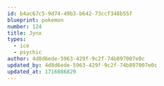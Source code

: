 ```yaml
---
id: b4ac67c5-9d74-49b3-b642-73ccf348b55f
blueprint: pokemon
number: 124
title: Jynx
types:
  - ice
  - psychic
author: 4d8d6ede-5963-429f-9c2f-74b897007e0c
updated_by: 4d8d6ede-5963-429f-9c2f-74b897007e0c
updated_at: 1716086829
---
```

